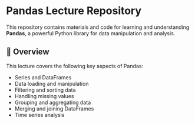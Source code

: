 # Pandas Lecture Repository

This repository contains materials and code for learning and understanding **Pandas**, a powerful Python library for data manipulation and analysis.

## 📑 Overview

This lecture covers the following key aspects of Pandas:
- Series and DataFrames
- Data loading and manipulation
- Filtering and sorting data
- Handling missing values
- Grouping and aggregating data
- Merging and joining DataFrames
- Time series analysis

